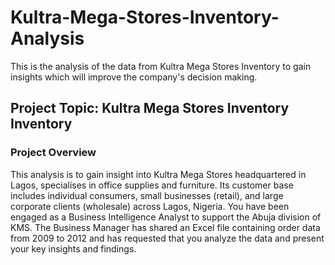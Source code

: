 # Kultra-Mega-Stores-Inventory-Analysis
This is the analysis of the data from Kultra Mega Stores Inventory to gain insights which will improve the company's decision making.

## Project Topic:  Kultra Mega Stores Inventory Inventory

### Project Overview
This analysis is to gain insight into Kultra Mega Stores headquartered in Lagos, specialises in office supplies and
furniture. Its customer base includes individual consumers, small businesses (retail), and
large corporate clients (wholesale) across Lagos, Nigeria.
You have been engaged as a Business Intelligence Analyst to support the Abuja division of
KMS. The Business Manager has shared an Excel file containing order data from 2009 to
2012 and has requested that you analyze the data and present your key insights and
findings.

